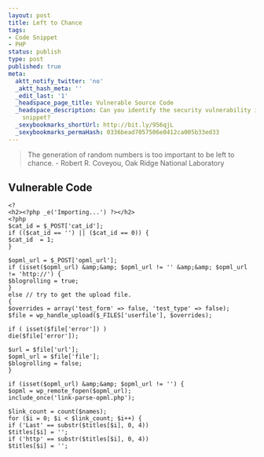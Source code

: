 ```yaml
---
layout: post
title: Left to Chance
tags:
- Code Snippet
- PHP
status: publish
type: post
published: true
meta:
  aktt_notify_twitter: 'no'
  _aktt_hash_meta: ''
  _edit_last: '1'
  _headspace_page_title: Vulnerable Source Code
  _headspace_description: Can you identify the security vulnerability in this code
    snippet?
  _sexybookmarks_shortUrl: http://bit.ly/956qjL
  _sexybookmarks_permaHash: 0336bead7057506e0412ca005b33ed33
---
```

<blockquote>The generation of random numbers is too important to be left to chance.
- Robert R. Coveyou, Oak Ridge National Laboratory</blockquote>

## Vulnerable Code

```html+php
<?
<h2><?php _e('Importing...') ?></h2>
<?php
$cat_id = $_POST['cat_id'];
if (($cat_id == '') || ($cat_id == 0)) {
$cat_id  = 1;
}

$opml_url = $_POST['opml_url'];
if (isset($opml_url) &amp;&amp; $opml_url != '' &amp;&amp; $opml_url != 'http://') {
$blogrolling = true;
}
else // try to get the upload file.
{
$overrides = array('test_form' => false, 'test_type' => false);
$file = wp_handle_upload($_FILES['userfile'], $overrides);

if ( isset($file['error']) )
die($file['error']);

$url = $file['url'];
$opml_url = $file['file'];
$blogrolling = false;
}

if (isset($opml_url) &amp;&amp; $opml_url != '') {
$opml = wp_remote_fopen($opml_url);
include_once('link-parse-opml.php');

$link_count = count($names);
for ($i = 0; $i < $link_count; $i++) {
if ('Last' == substr($titles[$i], 0, 4))
$titles[$i] = '';
if ('http' == substr($titles[$i], 0, 4))
$titles[$i] = '';

```

